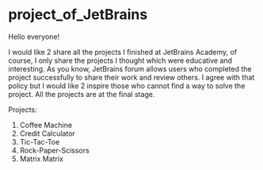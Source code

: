 # project_of_JetBrains

Hello everyone! 

I would like 2 share all the projects I finished at JetBrains Academy, of course, I only share the projects I thought which were
educative and interesting. As you know, JetBrains forum allows users who completed the project successfully to share their work 
and review others. I agree with that policy but I would like 2 inspire those who cannot find a way to solve the project. All the 
projects are at the final stage.

Projects:
1. Coffee Machine
2. Credit Calculator
3. Tic-Tac-Toe
4. Rock-Paper-Scissors
5. Matrix Matrix
